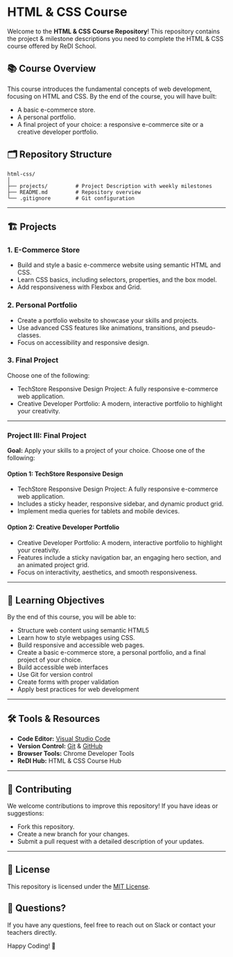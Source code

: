  # HTML & CSS Course

Welcome to the **HTML & CSS Course Repository**! This repository contains the project & milestone descriptions you need to complete the HTML & CSS course offered by ReDI School. 

## 📚 Course Overview

This course introduces the fundamental concepts of web development, focusing on HTML and CSS. By the end of the course, you will have built:
- A basic e-commerce store.
- A personal portfolio.
- A final project of your choice: a responsive e-commerce site or a creative developer portfolio.


## 🗂️ Repository Structure

```
html-css/
│
├── projects/         # Project Description with weekly milestones
├── README.md         # Repository overview
└── .gitignore        # Git configuration
```

---

## 🏗️ Projects

### 1. E-Commerce Store

- Build and style a basic e-commerce website using semantic HTML and CSS.
- Learn CSS basics, including selectors, properties, and the box model.
- Add responsiveness with Flexbox and Grid.

### 2. Personal Portfolio

- Create a portfolio website to showcase your skills and projects.
- Use advanced CSS features like animations, transitions, and pseudo-classes.
- Focus on accessibility and responsive design.

### 3. Final Project

Choose one of the following:

- TechStore Responsive Design Project: A fully responsive e-commerce web application.
- Creative Developer Portfolio: A modern, interactive portfolio to highlight your creativity.

---

### Project III: Final Project

**Goal:** Apply your skills to a project of your choice. Choose one of the following:

#### Option 1: TechStore Responsive Design
- TechStore Responsive Design Project: A fully responsive e-commerce web application.
- Includes a sticky header, responsive sidebar, and dynamic product grid.
- Implement media queries for tablets and mobile devices.

#### Option 2: Creative Developer Portfolio
- Creative Developer Portfolio: A modern, interactive portfolio to highlight your creativity.
- Features include a sticky navigation bar, an engaging hero section, and an animated project grid.
- Focus on interactivity, aesthetics, and smooth responsiveness.


---

## 🚀 Learning Objectives

By the end of this course, you will be able to:

- Structure web content using semantic HTML5
- Learn how to style webpages using CSS.
- Build responsive and accessible web pages.
- Create a basic e-commerce store, a personal portfolio, and a final project of your choice.
- Build accessible web interfaces
- Use Git for version control
- Create forms with proper validation
- Apply best practices for web development

--- 

## 🛠️ Tools & Resources

- **Code Editor:** [Visual Studio Code](https://code.visualstudio.com/)
- **Version Control:** [Git](https://git-scm.com/) & [GitHub](https://github.com/)
- **Browser Tools:** Chrome Developer Tools
- **ReDI Hub:** HTML & CSS Course Hub

---

## 🤝 Contributing

We welcome contributions to improve this repository! If you have ideas or suggestions:

- Fork this repository.
- Create a new branch for your changes.
- Submit a pull request with a detailed description of your updates.

---

## 📝 License

This repository is licensed under the [MIT License](https://opensource.org/license/mit).


## 💬 Questions?

If you have any questions, feel free to reach out on Slack or contact your teachers directly.

Happy Coding! 🎉
